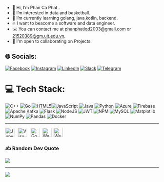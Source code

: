 - 👋 Hi, I’m Phan Ca Phat .
- 👀 I’m interested in data and basketball.
- 🌱 I’m currently learning golang, java,kotlin, backend.
- 🔥 I want to beacome a software and data engineer.
- ✉️ You can contact me at [phanphatlqd2003@gmail.com](mailto:phanphatlqd2003@gmail.com) or [21520389@gm.uit.edu.vn](mailto:21520389@gm.uit.edu.vn).
- 🤝 I'm open to collaborating on Projects.

<!---
phat072/phat072 is a ✨ special ✨ repository because its `README.md` (this file) appears on your GitHub profile.
You can click the Preview link to take a look at your changes.
--->

## 🌐 Socials:
[![Facebook](https://img.shields.io/badge/Facebook-%231877F2.svg?logo=Facebook&logoColor=white)](https://facebook.com/https://www.facebook.com/phatphan072.uit)
[![Instagram](https://img.shields.io/badge/Instagram-%23E4405F.svg?logo=Instagram&logoColor=white)](https://instagram.com/https://www.instagram.com/pcphatt.072/)
[![LinkedIn](https://img.shields.io/badge/LinkedIn-%230077B5.svg?logo=linkedin&logoColor=white)](https://linkedin.com/in/https://www.linkedin.com/in/phan-c%E1%BA%A3-ph%C3%A1t-uit/)
[![Slack](https://img.shields.io/badge/Slack-%234A154B.svg?logo=slack&logoColor=white)](https://sun-xseeds.slack.com/team/U040Y2NE56X)
[![Telegram](https://img.shields.io/badge/Telegram-%232CA5E0.svg?logo=telegram&logoColor=white)](https://t.me/phat072)



# 💻 Tech Stack:
![C++](https://img.shields.io/badge/c++-%2300599C.svg?style=for-the-badge&logo=c%2B%2B&logoColor=white) ![Go](https://img.shields.io/badge/go-%2300ADD8.svg?style=for-the-badge&logo=go&logoColor=white) ![HTML5](https://img.shields.io/badge/html5-%23E34F26.svg?style=for-the-badge&logo=html5&logoColor=white)![JavaScript](https://img.shields.io/badge/javascript-%23323330.svg?style=for-the-badge&logo=javascript&logoColor=%23F7DF1E) ![Java](https://img.shields.io/badge/java-%23ED8B00.svg?style=for-the-badge&logo=openjdk&logoColor=white) ![Python](https://img.shields.io/badge/python-3670A0?style=for-the-badge&logo=python&logoColor=ffdd54) ![Azure](https://img.shields.io/badge/azure-%230072C6.svg?style=for-the-badge&logo=microsoftazure&logoColor=white) ![Firebase](https://img.shields.io/badge/firebase-%23039BE5.svg?style=for-the-badge&logo=firebase) ![Apache Kafka](https://img.shields.io/badge/Apache%20Kafka-000?style=for-the-badge&logo=apachekafka) ![Flask](https://img.shields.io/badge/flask-%23000.svg?style=for-the-badge&logo=flask&logoColor=white) ![NodeJS](https://img.shields.io/badge/node.js-6DA55F?style=for-the-badge&logo=node.js&logoColor=white) ![JWT](https://img.shields.io/badge/JWT-black?style=for-the-badge&logo=JSON%20web%20tokens) ![NPM](https://img.shields.io/badge/NPM-%23CB3837.svg?style=for-the-badge&logo=npm&logoColor=white) ![MySQL](https://img.shields.io/badge/mysql-%2300000f.svg?style=for-the-badge&logo=mysql&logoColor=white)  ![Matplotlib](https://img.shields.io/badge/Matplotlib-%23ffffff.svg?style=for-the-badge&logo=Matplotlib&logoColor=black) ![NumPy](https://img.shields.io/badge/numpy-%23013243.svg?style=for-the-badge&logo=numpy&logoColor=white) ![Pandas](https://img.shields.io/badge/pandas-%23150458.svg?style=for-the-style=for-the-badge&logo=TensorFlow&logoColor=white) ![Docker](https://img.shields.io/badge/docker-%230db7ed.svg?style=for-the-badge&logo=docker&logoColor=white)

---


<span><img src="https://img.shields.io/badge/Jupyter-282C34?logo=jupyter&logoColor=F37626" alt="Jupyter logo" title="Jupyter" height="30" /></span>
&nbsp;
<span><img src="https://img.shields.io/badge/VS%20Code-282C34?logo=visual-studio-code&logoColor=007ACC" alt="Visual Studio Code logo" title="Visual Studio Code" height="30" /></span>
&nbsp;
<span><img src="https://img.shields.io/badge/GoLand-282C34?logo=goland&logoColor=00ACD7" alt="GoLand logo" title="GoLand" height="30" /></span>&nbsp;
<span><img src="https://img.shields.io/badge/WebStorm-000000?logo=webstorm&logoColor=00B6FF" alt="WebStorm logo" title="WebStorm" height="30" /></span>&nbsp;
<span><img src="https://img.shields.io/badge/WebStorm-000000?logo=webstorm&logoColor=00B6FF" alt="WebStorm logo" title="WebStorm" height="30" /></span>&nbsp;

 


### ✍️ Random Dev Quote
![](https://quotes-github-readme.vercel.app/api?type=horizontal&theme=radical)

---
[![](https://visitcount.itsvg.in/api?id=phat072&icon=0&color=10)](https://visitcount.itsvg.in)

<!-- Proudly created with GPRM ( https://gprm.itsvg.in ) -->
